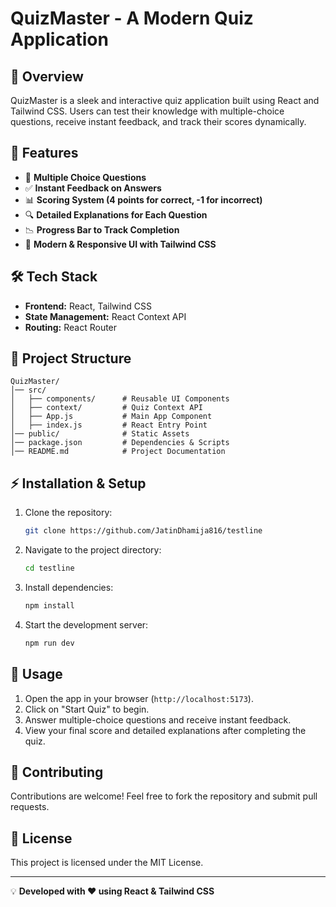 # QuizMaster - A Modern Quiz Application

## 📌 Overview

QuizMaster is a sleek and interactive quiz application built using React and Tailwind CSS. Users can test their knowledge with multiple-choice questions, receive instant feedback, and track their scores dynamically.

## 🚀 Features

- 📝 **Multiple Choice Questions**
- ✅ **Instant Feedback on Answers**
- 📊 **Scoring System (4 points for correct, -1 for incorrect)**
- 🔍 **Detailed Explanations for Each Question**
- 📉 **Progress Bar to Track Completion**
- 🎨 **Modern & Responsive UI with Tailwind CSS**

## 🛠️ Tech Stack

- **Frontend:** React, Tailwind CSS
- **State Management:** React Context API
- **Routing:** React Router

## 📂 Project Structure

```
QuizMaster/
│── src/
│   ├── components/      # Reusable UI Components
│   ├── context/         # Quiz Context API
│   ├── App.js           # Main App Component
│   ├── index.js         # React Entry Point
│── public/              # Static Assets
│── package.json         # Dependencies & Scripts
│── README.md            # Project Documentation
```

## ⚡ Installation & Setup

1. Clone the repository:
   ```sh
   git clone https://github.com/JatinDhamija816/testline
   ```
2. Navigate to the project directory:
   ```sh
   cd testline
   ```
3. Install dependencies:
   ```sh
   npm install
   ```
4. Start the development server:
   ```sh
   npm run dev
   ```

## 🎯 Usage

1. Open the app in your browser (`http://localhost:5173`).
2. Click on "Start Quiz" to begin.
3. Answer multiple-choice questions and receive instant feedback.
4. View your final score and detailed explanations after completing the quiz.

## 🤝 Contributing

Contributions are welcome! Feel free to fork the repository and submit pull requests.

## 📜 License

This project is licensed under the MIT License.

---

💡 **Developed with ❤️ using React & Tailwind CSS**
